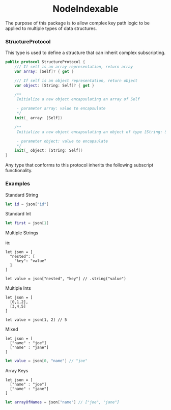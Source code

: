 <h1 align="center">NodeIndexable</h1>

The purpose of this package is to allow complex key path logic to be applied to multiple types of data structures.

### StructureProtocol

This type is used to define a structure that can inherit complex subscripting.

```Swift
public protocol StructureProtocol {
    /// If self is an array representation, return array
    var array: [Self]? { get }

    /// If self is an object representation, return object
    var object: [String: Self]? { get }

    /**
     Initialize a new object encapsulating an array of Self

     - parameter array: value to encapsulate
     */
    init(_ array: [Self])

    /**
     Initialize a new object encapsulating an object of type [String: Self]

     - parameter object: value to encapsulate
     */
    init(_ object: [String: Self])
}
```

Any type that conforms to this protocol inherits the following subscript functionality.

### Examples

Standard String

```Swift
let id = json["id"]
```

Standard Int

```Swift
let first = json[1]
```

Multiple Strings

ie:

```
let json = [
  "nested": [
    "key": "value"
  ]
]
```

```
let value = json["nested", "key"] // .string("value")
```

Multiple Ints

```
let json = [
  [0,1,2],
  [3,4,5]
]
```

```
let value = json[1, 2] // 5
```

Mixed

```
let json = [
  ["name" : "joe"]
  ["name" : "jane"]
]
```

```Swift
let value = json[0, "name"] // "joe"
```

Array Keys

```
let json = [
  ["name" : "joe"]
  ["name" : "jane"]
]
```

```Swift
let arrayOfNames = json["name"] // ["joe", "jane"]
```
